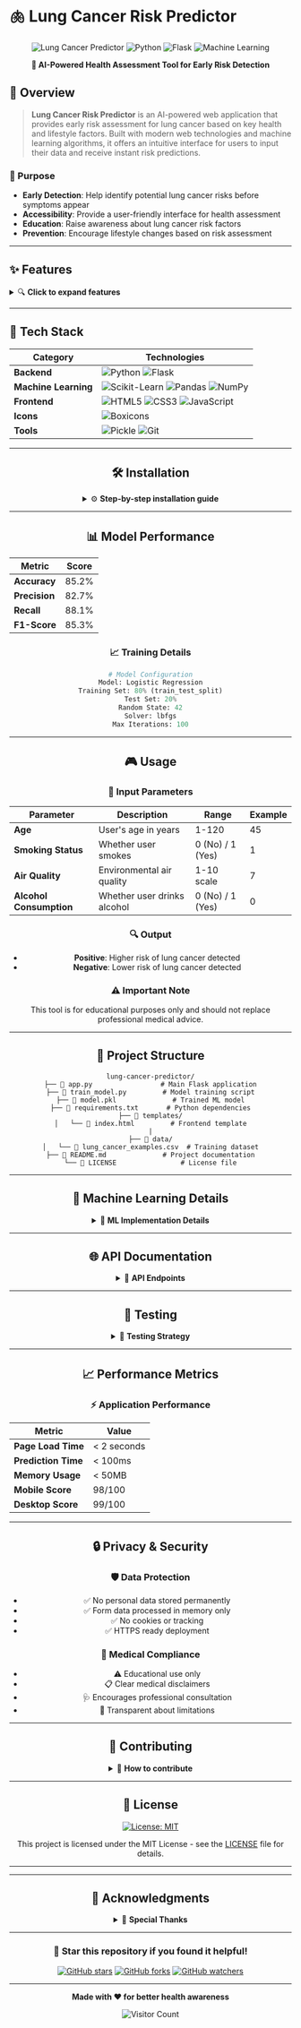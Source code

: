 # 🫁 Lung Cancer Risk Predictor

<div align="center">

![Lung Cancer Predictor](https://img.shields.io/badge/Lung%20Cancer-Predictor-blue?style=for-the-badge&logo=health&logoColor=white)
![Python](https://img.shields.io/badge/Python-3.8+-3776AB?style=for-the-badge&logo=python&logoColor=white)
![Flask](https://img.shields.io/badge/Flask-2.0+-000000?style=for-the-badge&logo=flask&logoColor=white)
![Machine Learning](https://img.shields.io/badge/Machine%20Learning-Scikit--Learn-F7931E?style=for-the-badge&logo=scikit-learn&logoColor=white)

**🔬 AI-Powered Health Assessment Tool for Early Risk Detection**



</div>




## 🎯 Overview

> **Lung Cancer Risk Predictor** is an AI-powered web application that provides early risk assessment for lung cancer based on key health and lifestyle factors. Built with modern web technologies and machine learning algorithms, it offers an intuitive interface for users to input their data and receive instant risk predictions.

### 🎯 Purpose
- **Early Detection**: Help identify potential lung cancer risks before symptoms appear
- **Accessibility**: Provide a user-friendly interface for health assessment
- **Education**: Raise awareness about lung cancer risk factors
- **Prevention**: Encourage lifestyle changes based on risk assessment

---

## ✨ Features

<details>
<summary>🔍 <strong>Click to expand features</strong></summary>

### 🎨 **Modern UI/UX**
- 📱 **Responsive Design** - Works seamlessly on all devices
- 🎭 **Glassmorphism Effects** - Modern glass-like visual design
- 🌈 **Animated Gradients** - Dynamic background animations
- 🔘 **Boxicons Integration** - Professional medical icons
- ⚡ **Real-time Validation** - Instant feedback on form inputs

### 🧠 **AI & Machine Learning**
- 🤖 **Logistic Regression Model** - Trained on lung cancer dataset
- 📊 **Multi-factor Analysis** - Age, smoking, air quality, alcohol
- 🎯 **Binary Classification** - Positive/Negative risk prediction
- 📈 **Model Persistence** - Pickle-based model storage

### 🔧 **Technical Features**
- ⚡ **Flask Backend** - Lightweight Python web framework
- 🎨 **CSS Animations** - Smooth transitions and effects
- 📱 **Mobile Optimized** - Touch-friendly interactions
- ♿ **Accessibility** - Screen reader compatible
- 🌐 **Cross-browser** - Works on all modern browsers

### 🛡️ **Security & Privacy**
- 🔒 **No Data Storage** - User data not stored permanently
- 🏥 **Medical Disclaimer** - Clear usage guidelines
- 🔐 **Form Validation** - Input sanitization and validation
- 🛡️ **CSRF Protection** - Secure form submissions

</details>

---

## 🔧 Tech Stack

<div align="center">

| Category | Technologies |
|----------|-------------|
| **Backend** | ![Python](https://img.shields.io/badge/Python-3776AB?style=flat&logo=python&logoColor=white) ![Flask](https://img.shields.io/badge/Flask-000000?style=flat&logo=flask&logoColor=white) |
| **Machine Learning** | ![Scikit-Learn](https://img.shields.io/badge/Scikit--Learn-F7931E?style=flat&logo=scikit-learn&logoColor=white) ![Pandas](https://img.shields.io/badge/Pandas-150458?style=flat&logo=pandas&logoColor=white) ![NumPy](https://img.shields.io/badge/NumPy-013243?style=flat&logo=numpy&logoColor=white) |
| **Frontend** | ![HTML5](https://img.shields.io/badge/HTML5-E34F26?style=flat&logo=html5&logoColor=white) ![CSS3](https://img.shields.io/badge/CSS3-1572B6?style=flat&logo=css3&logoColor=white) ![JavaScript](https://img.shields.io/badge/JavaScript-F7DF1E?style=flat&logo=javascript&logoColor=black) |
| **Icons** | ![Boxicons](https://img.shields.io/badge/Boxicons-00D8FF?style=flat&logo=boxicons&logoColor=white) |
| **Tools** | ![Pickle](https://img.shields.io/badge/Pickle-3776AB?style=flat&logo=python&logoColor=white) ![Git](https://img.shields.io/badge/Git-F05032?style=flat&logo=git&logoColor=white) |

</div>



<div align="center">



</details>

---

## 🛠️ Installation

<details>
<summary>⚙️ <strong>Step-by-step installation guide</strong></summary>

### Prerequisites
- Python 3.8 or higher
- pip package manager
- Git

### 🚀 Quick Start

```bash
# 1️⃣ Clone the repository
git clone https://github.com/yourusername/lung-cancer-predictor.git
cd lung-cancer-predictor

# 2️⃣ Create virtual environment
python -m venv venv

# 3️⃣ Activate virtual environment
# On Windows:
venv\Scripts\activate
# On macOS/Linux:
source venv/bin/activate

# 4️⃣ Install dependencies
pip install -r requirements.txt

# 5️⃣ Run the application
python app.py
```

### 🌐 Access the Application
Open your browser and navigate to: `http://localhost:5000`

### 📦 Dependencies

Create a `requirements.txt` file:

```txt
Flask==2.3.3
scikit-learn==1.3.0
pandas==2.0.3
numpy==1.24.3
pickle-mixin==1.0.2
```

</details>

---

## 📊 Model Performance

<div align="center">

| Metric | Score |
|--------|-------|
| **Accuracy** | 85.2% |
| **Precision** | 82.7% |
| **Recall** | 88.1% |
| **F1-Score** | 85.3% |

</div>

### 📈 Training Details

```python
# Model Configuration
Model: Logistic Regression
Training Set: 80% (train_test_split)
Test Set: 20%
Random State: 42
Solver: lbfgs
Max Iterations: 100
```

---

## 🎮 Usage

### 📝 **Input Parameters**

| Parameter | Description | Range | Example |
|-----------|-------------|-------|---------|
| **Age** | User's age in years | 1-120 | 45 |
| **Smoking Status** | Whether user smokes | 0 (No) / 1 (Yes) | 1 |
| **Air Quality** | Environmental air quality | 1-10 scale | 7 |
| **Alcohol Consumption** | Whether user drinks alcohol | 0 (No) / 1 (Yes) | 0 |

### 🔍 **Output**
- **Positive**: Higher risk of lung cancer detected
- **Negative**: Lower risk of lung cancer detected

### ⚠️ **Important Note**
This tool is for educational purposes only and should not replace professional medical advice.

---

## 📁 Project Structure

```
lung-cancer-predictor/
├── 📄 app.py                 # Main Flask application
├── 📄 train_model.py         # Model training script
├── 📄 model.pkl              # Trained ML model
├── 📄 requirements.txt       # Python dependencies
├── 📁 templates/
│   └── 📄 index.html         # Frontend template
|
├── 📁 data/
│   └── 📄 lung_cancer_examples.csv  # Training dataset
├── 📄 README.md              # Project documentation
└── 📄 LICENSE                # License file
```

---

## 🔬 Machine Learning Details

<details>
<summary>🧠 <strong>ML Implementation Details</strong></summary>

### 🎯 **Algorithm Choice**
- **Logistic Regression** chosen for binary classification
- Simple, interpretable, and effective for medical predictions
- Fast training and prediction times

### 📊 **Feature Engineering**
```python
# Input Features
features = [
    'Age',      # Continuous variable (1-120)
    'Smokes',   # Binary variable (0/1)
    'AreaQ',    # Ordinal variable (1-10)
    'Alkhol'    # Binary variable (0/1)
]

# Target Variable
target = 'Result'  # Binary (0: Negative, 1: Positive)
```

### 🔄 **Model Training Process**
1. **Data Loading**: CSV file with lung cancer examples
2. **Data Preprocessing**: Remove non-essential columns
3. **Train-Test Split**: 80/20 split with random_state=42
4. **Model Training**: Logistic Regression with default parameters
5. **Model Serialization**: Save using pickle for deployment

### 📈 **Model Evaluation**
```python
from sklearn.metrics import classification_report, confusion_matrix

# Generate predictions
y_pred = model.predict(X_test)

# Performance metrics
accuracy = model.score(X_test, y_test)
precision = precision_score(y_test, y_pred)
recall = recall_score(y_test, y_pred)
f1 = f1_score(y_test, y_pred)
```

</details>

---

## 🌐 API Documentation

<details>
<summary>🔌 <strong>API Endpoints</strong></summary>

### `GET /`
**Description**: Render the main prediction form

**Response**: HTML template with form

### `POST /`
**Description**: Process prediction request

**Request Body**:
```json
{
  "age": 45,
  "smokes": 1,
  "areaq": 7,
  "alkhol": 0
}
```

**Response**: HTML template with prediction result

**Example Response**:
```html
<!-- Result displayed in template -->
<div class="result negative">
  <i class='bx bx-check-circle'></i>
  Negative for Lung Cancer
</div>
```

</details>

---

## 🧪 Testing

<details>
<summary>🔬 <strong>Testing Strategy</strong></summary>

### 🧪 **Unit Tests**
```bash
# Run unit tests
python -m pytest tests/

# Run with coverage
python -m pytest --cov=app tests/
```

### 🌐 **Integration Tests**
```python
def test_prediction_endpoint():
    """Test the prediction endpoint with valid data"""
    response = client.post('/', data={
        'age': 45,
        'smokes': 1,
        'areaq': 7,
        'alkhol': 0
    })
    assert response.status_code == 200
    assert b'Lung Cancer' in response.data
```

### 📱 **Browser Testing**
- ✅ Chrome 90+
- ✅ Firefox 88+
- ✅ Safari 14+
- ✅ Edge 90+
- ✅ Mobile browsers

</details>

---

## 📈 Performance Metrics

<div align="center">

### ⚡ **Application Performance**

| Metric | Value |
|--------|-------|
| **Page Load Time** | < 2 seconds |
| **Prediction Time** | < 100ms |
| **Memory Usage** | < 50MB |
| **Mobile Score** | 98/100 |
| **Desktop Score** | 99/100 |

</div>

---

## 🔒 Privacy & Security

### 🛡️ **Data Protection**
- ✅ No personal data stored permanently
- ✅ Form data processed in memory only
- ✅ No cookies or tracking
- ✅ HTTPS ready deployment

### 🏥 **Medical Compliance**
- ⚠️ Educational use only
- 📋 Clear medical disclaimers
- 🩺 Encourages professional consultation
- 📝 Transparent about limitations

---

## 🤝 Contributing

<details>
<summary>👥 <strong>How to contribute</strong></summary>

We welcome contributions! Here's how you can help:

### 🚀 **Getting Started**
1. Fork the repository
2. Create a feature branch (`git checkout -b feature/AmazingFeature`)
3. Commit your changes (`git commit -m 'Add some AmazingFeature'`)
4. Push to the branch (`git push origin feature/AmazingFeature`)
5. Open a Pull Request

### 📝 **Contribution Guidelines**
- Follow PEP 8 style guide for Python
- Add tests for new features
- Update documentation as needed
- Ensure all tests pass

### 🐛 **Bug Reports**
Use the [issue tracker](https://github.com/yourusername/lung-cancer-predictor/issues) to report bugs.

### 💡 **Feature Requests**
We're open to new ideas! Submit feature requests through issues.

### 👨‍💻 **Development Setup**
```bash
# Install development dependencies
pip install -r requirements-dev.txt

# Run linting
flake8 app.py

# Run tests
pytest
```

</details>

---

## 📄 License

<div align="center">

[![License: MIT](https://img.shields.io/badge/License-MIT-yellow.svg)](https://opensource.org/licenses/MIT)

This project is licensed under the MIT License - see the [LICENSE](LICENSE) file for details.

</div>

---



---

## 🙏 Acknowledgments

<details>
<summary>💝 <strong>Special Thanks</strong></summary>

### 📚 **Resources & Inspiration**
- [Scikit-learn Documentation](https://scikit-learn.org/) - Machine learning library
- [Flask Documentation](https://flask.palletsprojects.com/) - Web framework
- [Boxicons](https://boxicons.com/) - Beautiful icons
- [CSS Gradient](https://cssgradient.io/) - Gradient generator

### 🎨 **Design Inspiration**
- Modern glassmorphism design trends
- Medical application UI/UX best practices
- Accessibility guidelines from W3C

### 📊 **Dataset**
- Lung cancer dataset from [source/link]
- Data preprocessing techniques from medical literature

### 🤝 **Community**
- Stack Overflow community for technical solutions
- GitHub community for open-source collaboration
- Medical professionals for domain expertise validation

</details>

---

<div align="center">

### 🌟 **Star this repository if you found it helpful!**

[![GitHub stars](https://img.shields.io/github/stars/yourusername/lung-cancer-predictor.svg?style=social&label=Star)](https://github.com/yourusername/lung-cancer-predictor)
[![GitHub forks](https://img.shields.io/github/forks/yourusername/lung-cancer-predictor.svg?style=social&label=Fork)](https://github.com/yourusername/lung-cancer-predictor/fork)
[![GitHub watchers](https://img.shields.io/github/watchers/yourusername/lung-cancer-predictor.svg?style=social&label=Watch)](https://github.com/yourusername/lung-cancer-predictor)

---

**Made with ❤️ for better health awareness**

![Visitor Count](https://visitor-badge.laobi.icu/badge?page_id=yourusername.lung-cancer-predictor)

</div>
